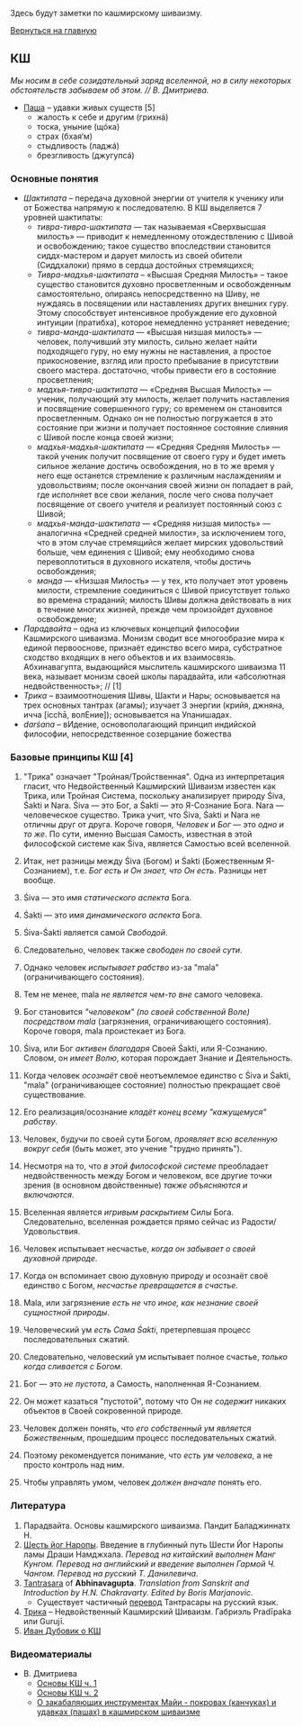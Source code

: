 Здесь будут заметки по кашмирскому шиваизму.

[Вернуться на главную](/)

## КШ

*Мы носим в себе созидательный заряд вселенной, но в силу некоторых обстоятельств забываем об этом. // В. Дмитриева.*

* [Паша](/ksh/pashas/) – удавки живых существ [5]
    * жалость к себе и другим (грихнá)
    * тоска, уныние (щóка)
    * страх (бхая‘м)
    * стыдливость (ладжá)
    * брезгливость (джугупсá)

### Основные понятия

* *Шактипата* – передача духовной энергии от учителя к ученику или от Божества напрямую к последователю. В КШ выделяется 7 уровней шактипаты:
    * *тивра-тивра-шактипата* — так называемая «Сверхвысшая милость» — приводит к немедленному отождествлению с Шивой и освобождению; такое существо впоследствии становится сиддх-мастером и дарует милость из своей обители (Сиддхалоки) прямо в сердца достойных стремящихся;
    * *Тивра-мадхья-шактипата* – «Высшая Средняя Милость» – такое существо становится духовно просветленным и освобожденным самостоятельно, опираясь непосредственно на Шиву, не нуждаясь в посвящении или наставлениях других внешних гуру. Этому способствует интенсивное пробуждение его духовной интуиции (пратибха), которое немедленно устраняет неведение;
    * *тивра-манда-шактипата* — «Высшая низшая милость» — человек, получивший эту милость, сильно желает найти подходящего гуру, но ему нужны не наставления, а простое прикосновение, взгляд или просто пребывание в присутствии своего мастера. достаточно, чтобы привести его в состояние просветления;
    * *мадхья-тивра-шактипата* — «Средняя Высшая Милость» — ученик, получающий эту милость, желает получить наставления и посвящение совершенного гуру; со временем он становится просветленным. Однако он не полностью погружается в это состояние при жизни и получает постоянное состояние слияния с Шивой после конца своей жизни;
    * *мадхья-мадхья-шактипата* — «Средняя Средняя Милость» — такой ученик получит посвящение от своего гуру и будет иметь сильное желание достичь освобождения, но в то же время у него еще останется стремление к различным наслаждениям и удовольствиям; после окончания своей жизни он попадает в рай, где исполняет все свои желания, после чего снова получает посвящение от своего учителя и реализует постоянный союз с Шивой;
    * *мадхья-манда-шактипата* — «Средняя низшая милость» — аналогична «Средней средней милости», за исключением того, что в этом случае стремящийся желает мирских удовольствий больше, чем единения с Шивой; ему необходимо снова перевоплотиться в духовного искателя, чтобы достичь освобождения;
    * *манда* — «Низшая Милость» — у тех, кто получает этот уровень милости, стремление соединиться с Шивой присутствует только во времена страданий; милость Шивы должна действовать в них в течение многих жизней, прежде чем произойдет духовное освобождение;
* *Парадвайта* – одна из ключевых концепций философии Кашмирского шиваизма. Монизм сводит все многообразие мира к единой первооснове, признаёт единство всего мира, субстратное сходство входящих в него объектов и их взаимосвязь. Абхинавагупта, выдающийся мыслитель кашмирского шиваизма 11 века, называет монизм своей школы парадвайта, или «абсолютная недвойственность»; // [1]
* *Трика* – взаимоотношения Шивы, Шакти и Нары; основывается на трех основных тантрах (агамы); изучает 3 энергии (крийя, джняна, ичча [icchā, волЕние]); основывается на Упанишадах.
* *darśana* – вИдение, основополагающий принцип индийской философии, непосредственное созерцание божества

### Базовые принципы КШ [4]

1)  "Трика" означает "Тройная/Тройственная". Одна из интерпретация гласит, что Недвойственный Кашмирский Шиваизм известен как Трика, или Тройная Система, поскольку анализирует природу Śiva, Śakti и Nara. Śiva — это Бог, а Śakti — это Я-Сознание Бога. Nara — человеческое существо. Трика учит, что Śiva, Śakti и Nara не отличны друг от друга. Короче говоря, *Человек* и *Бог* — это *одно и то же*.
По сути, именно Высшая Самость, известная в этой философской системе как Śiva, является Самостью всей вселенной.

2)  Итак, нет разницы между Śiva (Богом) и Śakti (Божественным Я-Сознанием), т.е. *Бог есть и Он знает, что Он есть*. Разницы нет вообще.

3)  Śiva — это имя *статического аспекта* Бога.

4)  Śakti — это имя *динамического аспекта* Бога.

5)  Śiva-Śakti является самой *Свободой*.

6)  Следовательно, человек также *свободен по своей сути*.

7)  Однако человек *испытывает рабство* из-за "mala" (ограничивающего состояния).

8)  Тем не менее, mala *не является чем-то вне* самого человека.

9)  Бог становится *"человеком" (по своей собственной Воле) посредством mala* (загрязнения, ограничивающего состояния). Короче говоря, mala проистекает из Бога.

10) Śiva, или Бог *активен благодаря* Своей Śakti, или Я-Сознанию. Словом, он *имеет Волю*, которая порождает Знание и Деятельность.

11) Когда человек *осознаёт* своё неотъемлемое единство с Śiva и Śakti, "mala" (ограничивающее состояние) полностью прекращает своё существование.

12) Его реализация/осознание *кладёт конец всему "кажущемуся" рабству*.

13) Человек, будучи по своей сути Богом, *проявляет всю вселенную вокруг себя* (быть может, это учение "трудно принять").

14) Несмотря на то, что *в этой философской системе* преобладает недвойственность между Богом и человеком, все другие точки зрения (в основном двойственные) *также объясняются и включаются*.

15) Вселенная является *игривым раскрытием* Силы Бога. Следовательно, вселенная рождается прямо сейчас из Радости/Удовольствия.

16) Человек испытывает несчастье, *когда он забывает о своей духовной природе*.

17) Когда он вспоминает свою духовную природу и осознаёт своё единство с Богом, *несчастье превращается в счастье*.

18) Mala, или загрязнение *есть не что иное, как незнание своей сущностной природы*.

19) Человеческий ум *есть Сама Śakti*, претерпевшая процесс последовательных сжатий.

20) Следовательно, человеский ум испытывает полное счастье, *только когда сливается с Богом*.

21) Бог — это *не пустота*, а Самость, наполненная Я-Сознанием.

22) Он может казаться "пустотой", потому что Он *не содержит* никаких объектов в Своей сокровенной природе.

23) Человек должен понять, что *его собственный ум является Божественным*, прошедшим процесс последовательных сжатий.

24) Поэтому рекомендуется понимание, что *есть ум человека*, а не просто контроль над ним.

25) Чтобы управлять умом, человек *должен вначале* понять его.



### Литература

1. Парадвайта. Основы кашмирского шиваизма. Пандит Баладжиннатх Н.
2. [Шесть йог Наропы](https://abhidharma.ru/A/Tantra/6YiogN.htm). Введение в глубинный путь Шести Йог Наропы ламы Драши Намджхала. *Перевод на китайский выполнен Манг Кунгом. Перевод на английский и введение выполнен Гармой Ч. Чангом. Перевод на русский Т. Данилевича.*
3. [Tantrasara](http://www.gianfrancobertagni.it/materiali/tantra/tantrasara.pdf) of **Abhinavagupta**. *Translation from Sanskrit and Introduction by H.N. Chakravarty.  Edited by Boris Marjanovic.*
    * Существует частичный [перевод](https://www.sanskrit-trikashaivism.com/ru/tantrasara-introduction-trika-scriptures-non-dual-shaivism-of-kashmir-ru/919) Тантрасары на русский язык.
4. [Трика](https://www.sanskrit-trikashaivism.com/ru/essentials-tour-russian-home-tour-trika-section/703) – Недвойственный Кашмирский Шиваизм. Габриэль Pradīpaka или Gurujī.
5. [Иван Дубовик о КШ](https://vk.com/@ivandubovik-tantricheskaya-tradiciya-kashmirskogo-shivaizma)


### Видеоматериалы

* В. Дмитриева
    * [Основы КШ ч. 1](https://www.youtube.com/watch?v=6k1TnzYda6I)
    * [Основы КШ ч. 2](https://www.youtube.com/watch?v=CjysLSjCkQg)
    * [О закабаляющих инструментах Майи - покровах (канчуках) и удавках (пашах) в кашмирском шиваизме](https://www.youtube.com/watch?v=45CXzp8r8H8)
